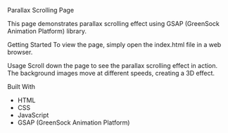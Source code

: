 Parallax Scrolling Page

This page demonstrates parallax scrolling effect using GSAP (GreenSock Animation Platform) library.

Getting Started
To view the page, simply open the index.html file in a web browser.

Usage
Scroll down the page to see the parallax scrolling effect in action. The background images move at different speeds, creating a 3D effect.

Built With
+ HTML
+ CSS
+ JavaScript
+ GSAP (GreenSock Animation Platform)
